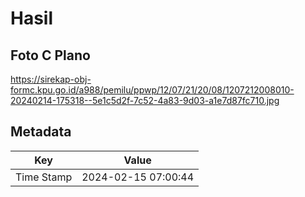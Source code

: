 # Hasil

## Foto C Plano

https://sirekap-obj-formc.kpu.go.id/a988/pemilu/ppwp/12/07/21/20/08/1207212008010-20240214-175318--5e1c5d2f-7c52-4a83-9d03-a1e7d87fc710.jpg


## Metadata

| Key        | Value               |
| ---------- | ------------------- |
| Time Stamp | 2024-02-15 07:00:44 |



